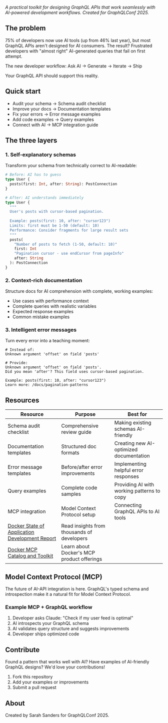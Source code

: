 _A practical toolkit for designing GraphQL APIs that work seamlessly with AI-powered development workflows. Created for GraphQLConf 2025._

## The problem

75% of developers now use AI tools (up from 46% last year), but most GraphQL APIs aren't
designed for AI consumers. The result? Frustrated developers with "almost right" AI-generated queries
that fail on first attempt.

The new developer workflow: Ask AI -> Generate -> Iterate -> Ship

Your GraphQL API should support this reality.

## Quick start

- Audit your schema -> Schema audit checklist
- Improve your docs -> Documentation templates
- Fix your errors -> Error message examples
- Add code examples -> Query examples
- Connect with AI -> MCP integration guide

## The three layers

### 1. Self-explanatory schemas

Transform your schema from technically correct to AI-readable:

```graphql
# Before: AI has to guess
type User {
  posts(first: Int, after: String): PostConnection
}

# After: AI understands immediately  
type User {
  """
  User's posts with cursor-based pagination.
  
  Example: posts(first: 10, after: "cursor123")
  Limits: first must be 1-50 (default: 10)
  Performance: Consider fragments for large result sets
  """
  posts(
    "Number of posts to fetch (1-50, default: 10)"
    first: Int
    "Pagination cursor - use endCursor from pageInfo" 
    after: String
  ): PostConnection
}
```

### 2. Context-rich documentation

Structure docs for AI comprehension with complete, working examples:

- Use cases with performance context
- Complete queries with realistic variables
- Expected response examples
- Common mistake examples

### 3. Intelligent error messages

Turn every error into a teaching moment:

```text
# Instead of:
Unknown argument 'offset' on field 'posts'

# Provide:
Unknown argument 'offset' on field 'posts'. 
Did you mean 'after'? This field uses cursor-based pagination.

Example: posts(first: 10, after: "cursor123")
Learn more: /docs/pagination-patterns
```

## Resources

| Resource | Purpose | Best for |
|----------|---------|----------|
| Schema audit checklist | Comprehensive review guide | Making existing schemas AI-friendly |
| Documentation templates | Structured doc formats | Creating new AI-optimized documentation |
| Error message templates | Before/after error improvements | Implementing helpful error responses |
| Query examples | Complete code samples | Providing AI with working patterns to copy |
| MCP integration | Model Context Protocol setup | Connecting GraphQL APIs to AI tools |
| [Docker State of Application Development Report](https://www.docker.com/blog/2025-docker-state-of-app-dev/) | Read insights from thousands of developers |
| [Docker MCP Catalog and Toolkit](https://docs.docker.com/ai/mcp-catalog-and-toolkit/) | Learn about Docker's MCP product offerings |

## Model Context Protocol (MCP)

The future of AI-API integration is here. GraphQL's typed schema and introspection make
it a natural fit for Model Context Protocol.

### Example MCP + GraphQL workflow

1. Developer asks Claude: "Check if my user feed is optimal"
2. AI introspects your GraphQL schema
3. AI validates query structure and suggests improvements
4. Developer ships optimized code

## Contribute

Found a pattern that works well with AI? Have examples of AI-friendly GraphQL designs? We'd love your contributions!

1. Fork this repository
2. Add your examples or improvements
3. Submit a pull request

## About

Created by Sarah Sanders for GraphQLConf 2025.
